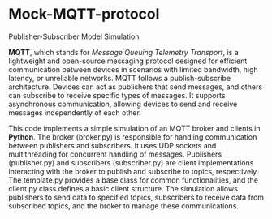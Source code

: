 # Mock-MQTT-protocol
Publisher-Subscriber Model Simulation

**MQTT**, which stands for *Message Queuing Telemetry Transport*, is a lightweight and open-source messaging protocol designed for efficient communication between devices in scenarios with limited bandwidth, high latency, or unreliable networks. 
MQTT follows a publish-subscribe architecture. Devices can act as publishers that send messages, and others can subscribe to receive specific types of messages. It supports asynchronous communication, allowing devices to send and receive messages independently of each other.

This code implements a simple simulation of an MQTT broker and clients in **Python**. The broker (broker.py) is responsible for handling communication between publishers and subscribers. It uses UDP sockets and multithreading for concurrent handling of messages. Publishers (publisher.py) and subscribers (subscriber.py) are client implementations interacting with the broker to publish and subscribe to topics, respectively. The template.py provides a base class for common functionalities, and the client.py class defines a basic client structure. The simulation allows publishers to send data to specified topics, subscribers to receive data from subscribed topics, and the broker to manage these communications.
